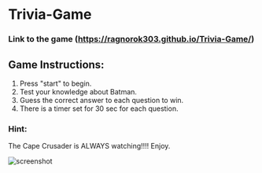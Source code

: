 # Trivia-Game
### Link to the game (https://ragnorok303.github.io/Trivia-Game/) 
## Game Instructions:
 1. Press "start" to begin.
 2. Test your knowledge about Batman.
 3. Guess the correct answer to each question to win. 
 4. There is a timer set for 30 sec for each question.
 ### Hint: 
 The Cape Crusader is ALWAYS watching!!!! Enjoy.

 ![screenshot](asset/images/Untitled.png)